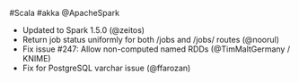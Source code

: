 #Scala #akka @ApacheSpark

* Updated to Spark 1.5.0 (@zeitos)
* Return job status uniformly for both /jobs and /jobs/<jobId> routes (@noorul)
* Fix issue #247: Allow non-computed named RDDs (@TimMaltGermany / KNIME)
* Fix for PostgreSQL varchar issue (@ffarozan)
